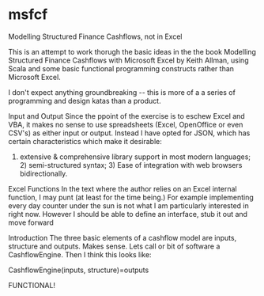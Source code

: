 # msfcf
Modelling Structured Finance Cashflows, not in Excel

This is an attempt to work thorugh the basic ideas in the the book Modelling Structured Finance Cashflows with Microsoft Excel by Keith Allman, using Scala and some basic functional programming constructs rather than Microsoft Excel.  

I don't expect anything groundbreaking -- this is more of a a series of programming and design katas than a product.

Input and Output
Since the ppoint of the exercise is to eschew Excel and VBA, it makes no sense to use spreadsheets (Excel, OpenOffice or even CSV's) as either input or output.  Instead I have opted for JSON, which has certain characteristics which make it desirable:
1) extensive & comprehensive library support in most modern languages; 2) semi-structured syntax; 3) Ease of integration with web browsers bidirectionally.

Excel Functions
In the text where the author relies on an Excel internal function, I may punt (at least for the time being.)  For example implementing every day counter under the sun is not what I am particularly interested in right now.  However I should be able to define an interface, stub it out and move forward

Introduction
The three basic elements of a cashflow model are inputs, structure and outputs.  Makes sense.  Lets call or bit of software a CashflowEngine.  Then I think this looks like:

CashflowEngine(inputs, structure)=outputs

FUNCTIONAL!



